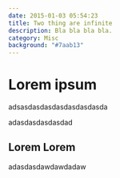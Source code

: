 ```yaml
---
date: 2015-01-03 05:54:23
title: Two thing are infinite
description: Bla bla bla bla.
category: Misc
background: "#7aab13"
---
```


# Lorem ipsum

adsasdasdasdasdasdasdasda


adasdasdasdasdad

## Lorem Lorem

adasdasdawdawdadaw

